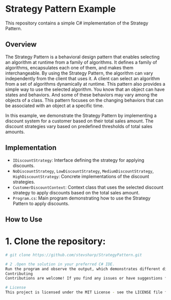 # Strategy Pattern Example

This repository contains a simple C# implementation of the Strategy Pattern.

## Overview

The Strategy Pattern is a behavioral design pattern that enables selecting an algorithm at runtime from a family of algorithms. It defines a family of algorithms, encapsulates each one of them, and makes them interchangeable. By using the Strategy Pattern, the algorithm can vary independently from the client that uses it.
A client can select an algorithm from a set of algorithms dynamically at runtime. This
pattern also provides a simple way to use the selected algorithm.
You know that an object can have states and behaviors. And some of these behaviors
may vary among the objects of a class. This pattern focuses on the changing behaviors
that can be associated with an object at a specific time.

In this example, we demonstrate the Strategy Pattern by implementing a discount system for a customer based on their total sales amount. The discount strategies vary based on predefined thresholds of total sales amounts.

## Implementation

- `IDiscountStrategy`: Interface defining the strategy for applying discounts.
- `NoDiscountStrategy`, `LowDiscountStrategy`, `MediumDiscountStrategy`, `HighDiscountStrategy`: Concrete implementations of the discount strategies.
- `CustomerDiscountContext`: Context class that uses the selected discount strategy to apply discounts based on the total sales amount.
- `Program.cs`: Main program demonstrating how to use the Strategy Pattern to apply discounts.

## How to Use

# 1. Clone the repository:

```bash
# git clone https://github.com/stevsharp/StrategyPattern.git

# 2 .Open the solution in your preferred C# IDE.
Run the program and observe the output, which demonstrates different discount strategies applied based on the total sales amount.
Contributing
Contributions are welcome! If you find any issues or have suggestions for improvements, feel free to open an issue or create a pull request.

# License
This project is licensed under the MIT License - see the LICENSE file for details.
